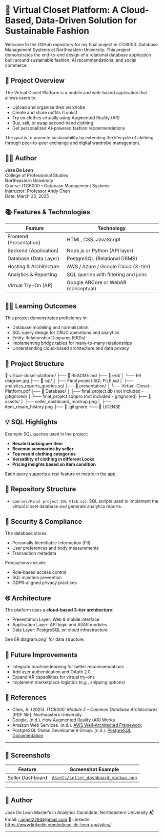 # 👗 Virtual Closet Platform: A Cloud-Based, Data-Driven Solution for Sustainable Fashion

Welcome to the GitHub repository for my final project in ITC6000: Database Management Systems at Northeastern University. This project demonstrates the end-to-end design of a relational database application built around sustainable fashion, AI recommendations, and social commerce.

## 📌 Project Overview

The Virtual Closet Platform is a mobile and web-based application that allows users to:
- Upload and organize their wardrobe
- Create and share outfits (Looks)
- Try on clothes virtually using Augmented Reality (AR)
- Buy, sell, or swap second-hand clothing
- Get personalized AI-powered fashion recommendations

The goal is to promote sustainability by extending the lifecycle of clothing through peer-to-peer exchange and digital wardrobe management.

## 🧑‍💻 Author

**Jose De Leon**  
College of Professional Studies  
Northeastern University  
Course: ITC6000 – Database Management Systems  
Instructor: Professor Andy Chen  
Date: March 30, 2025

## 📚 Features & Technologies

| Feature                     | Technology                          |
|----------------------------|--------------------------------------|
| Frontend (Presentation)    | HTML, CSS, JavaScript                |
| Backend (Application)      | Node.js or Python (API layer)        |
| Database (Data Layer)      | PostgreSQL (Relational DBMS)         |
| Hosting & Architecture     | AWS / Azure / Google Cloud (3-tier) |
| Analytics & Reporting      | SQL queries with filtering and joins |
| Virtual Try-On (AR)        | Google ARCore or WebAR (conceptual)  |

## 🧑‍🎓 Learning Outcomes

This project demonstrates proficiency in:
- Database modeling and normalization
- SQL query design for CRUD operations and analytics
- Entity-Relationship Diagrams (ERDs)
- Implementing bridge tables for many-to-many relationships
- Understanding cloud-based architecture and data privacy

## 🧩 Project Structure
📁 virtual-closet-platform/ ├── 📄 README.md ├── 📁 erd/ │ └── ER diagram.jpg ├── 📁 sql/ │ ├── Final project SQL FILE.sql │ ├── analytics_reports_queries.sql ├── 📁 presentation/ │ └── Virtual-Closet-Platform.pdf ├── 📁 Database/ │ ├── final_project.db (not included - gitignored) │ └── final_project.sqbpro (not included - gitignored) ├── 📁 assets/ │ ├── seller_dashboard_mockup.png │ ├── item_resale_history.png ├── 📄 .gitignore └── 📄 LICENSE


## 💡 SQL Highlights

Example SQL queries used in the project:
- **Resale tracking per item**
- **Revenue summaries by seller**
- **Top resold clothing categories**
- **Versatility of clothing in different Looks**
- **Pricing insights based on item condition**

Each query supports a real feature or metric in the app.

## 📁 Repository Structure

- `queries/Final project SQL FILE.sql`: SQL scripts used to implement the virtual closet database and generate analytics reports.

## 🔐 Security & Compliance

The database stores:
- Personally Identifiable Information (PII)
- User preferences and body measurements
- Transaction metadata

Precautions include:
- Role-based access control
- SQL injection prevention
- GDPR-aligned privacy practices

## 🌐 Architecture

The platform uses a **cloud-based 3-tier architecture**:
- Presentation Layer: Web & mobile interface
- Application Layer: API logic and AI/AR modules
- Data Layer: PostgreSQL on cloud infrastructure

See ER diagram.png` for data structure.

## 🎯 Future Improvements

- Integrate machine learning for better recommendations
- Add user authentication and OAuth 2.0
- Expand AR capabilities for virtual try-ons
- Implement marketplace logistics (e.g., shipping options)

## 📑 References

- Chen, A. (2025). *ITC6000: Module 5 – Common Database Architectures* [PDF file]. Northeastern University.
- Google. (n.d.). [How Augmented Reality (AR) Works](https://arvr.google.com)
- Amazon Web Services. (n.d.). [AWS Well-Architected Framework](https://docs.aws.amazon.com/wellarchitected/latest/framework/)
- PostgreSQL Global Development Group. (n.d.). [PostgreSQL Documentation](https://www.postgresql.org/docs/)

---

## 📸 Screenshots

| Feature             | Screenshot Example                      |
|---------------------|------------------------------------------|
| Seller Dashboard    | [`Assets/seller_dashboard_mockup.png` ](https://github.com/josedeleon-analytics/virtual-closet-platform/blob/main/assets/Taylor_Seller_Dashboard_Mockup.pdf)    |

---

## 👤 Author
Jose De Leon Master’s in Analytics Candidate, Northeastern University 📬 Email: j.angel2294@gmail.com 🔗 LinkedIn: https://www.linkedin.com/in/jose-de-leon-analytics/


---

